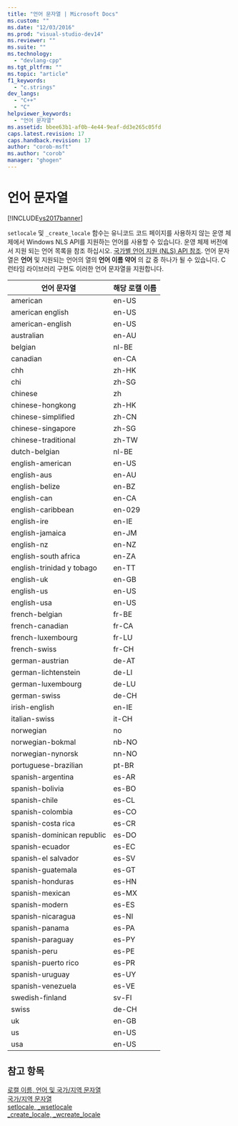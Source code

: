 ```yaml
---
title: "언어 문자열 | Microsoft Docs"
ms.custom: ""
ms.date: "12/03/2016"
ms.prod: "visual-studio-dev14"
ms.reviewer: ""
ms.suite: ""
ms.technology: 
  - "devlang-cpp"
ms.tgt_pltfrm: ""
ms.topic: "article"
f1_keywords: 
  - "c.strings"
dev_langs: 
  - "C++"
  - "C"
helpviewer_keywords: 
  - "언어 문자열"
ms.assetid: bbee63b1-af0b-4e44-9eaf-dd3e265c05fd
caps.latest.revision: 17
caps.handback.revision: 17
author: "corob-msft"
ms.author: "corob"
manager: "ghogen"
---
```

# 언어 문자열
[!INCLUDE[vs2017banner](../assembler/inline/includes/vs2017banner.md)]

`setlocale` 및 `_create_locale` 함수는 유니코드 코드 페이지를 사용하지 않는 운영 체제에서 Windows NLS API를 지원하는 언어를 사용할 수 있습니다.  운영 체제 버전에서 지원 되는 언어 목록을 참조 하십시오. [국가별 언어 지원 \(NLS\) API 참조](http://msdn.microsoft.com/goglobal/bb896001.aspx).  언어 문자열은 **언어** 및 지원되는 언어의 열의 **언어 이름 약어** 의 값 중 하나가 될 수 있습니다.  C 런타임 라이브러리 구현도 이러한 언어 문자열을 지원합니다.  
  
|언어 문자열|해당 로캘 이름|  
|------------|--------------|  
|american|en\-US|  
|american english|en\-US|  
|american\-english|en\-US|  
|australian|en\-AU|  
|belgian|nl\-BE|  
|canadian|en\-CA|  
|chh|zh\-HK|  
|chi|zh\-SG|  
|chinese|zh|  
|chinese\-hongkong|zh\-HK|  
|chinese\-simplified|zh\-CN|  
|chinese\-singapore|zh\-SG|  
|chinese\-traditional|zh\-TW|  
|dutch\-belgian|nl\-BE|  
|english\-american|en\-US|  
|english\-aus|en\-AU|  
|english\-belize|en\-BZ|  
|english\-can|en\-CA|  
|english\-caribbean|en\-029|  
|english\-ire|en\-IE|  
|english\-jamaica|en\-JM|  
|english\-nz|en\-NZ|  
|english\-south africa|en\-ZA|  
|english\-trinidad y tobago|en\-TT|  
|english\-uk|en\-GB|  
|english\-us|en\-US|  
|english\-usa|en\-US|  
|french\-belgian|fr\-BE|  
|french\-canadian|fr\-CA|  
|french\-luxembourg|fr\-LU|  
|french\-swiss|fr\-CH|  
|german\-austrian|de\-AT|  
|german\-lichtenstein|de\-LI|  
|german\-luxembourg|de\-LU|  
|german\-swiss|de\-CH|  
|irish\-english|en\-IE|  
|italian\-swiss|it\-CH|  
|norwegian|no|  
|norwegian\-bokmal|nb\-NO|  
|norwegian\-nynorsk|nn\-NO|  
|portuguese\-brazilian|pt\-BR|  
|spanish\-argentina|es\-AR|  
|spanish\-bolivia|es\-BO|  
|spanish\-chile|es\-CL|  
|spanish\-colombia|es\-CO|  
|spanish\-costa rica|es\-CR|  
|spanish\-dominican republic|es\-DO|  
|spanish\-ecuador|es\-EC|  
|spanish\-el salvador|es\-SV|  
|spanish\-guatemala|es\-GT|  
|spanish\-honduras|es\-HN|  
|spanish\-mexican|es\-MX|  
|spanish\-modern|es\-ES|  
|spanish\-nicaragua|es\-NI|  
|spanish\-panama|es\-PA|  
|spanish\-paraguay|es\-PY|  
|spanish\-peru|es\-PE|  
|spanish\-puerto rico|es\-PR|  
|spanish\-uruguay|es\-UY|  
|spanish\-venezuela|es\-VE|  
|swedish\-finland|sv\-FI|  
|swiss|de\-CH|  
|uk|en\-GB|  
|us|en\-US|  
|usa|en\-US|  
  
## 참고 항목  
 [로캘 이름, 언어 및 국가\/지역 문자열](../c-runtime-library/locale-names-languages-and-country-region-strings.md)   
 [국가\/지역 문자열](../c-runtime-library/country-region-strings.md)   
 [setlocale, \_wsetlocale](../c-runtime-library/reference/setlocale-wsetlocale.md)   
 [\_create\_locale, \_wcreate\_locale](../c-runtime-library/reference/create-locale-wcreate-locale.md)